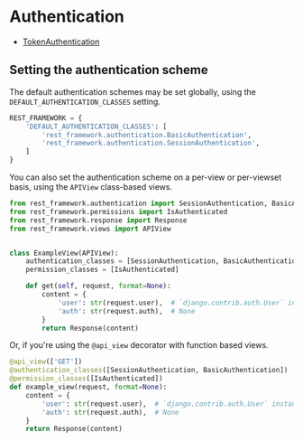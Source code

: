 # Authentication

- [TokenAuthentication](token_authentication.md)

## Setting the authentication scheme

The default authentication schemes may be set globally, using the
`DEFAULT_AUTHENTICATION_CLASSES` setting.

```python
REST_FRAMEWORK = {
    'DEFAULT_AUTHENTICATION_CLASSES': [
        'rest_framework.authentication.BasicAuthentication',
        'rest_framework.authentication.SessionAuthentication',
    ]
}
```

You can also set the authentication scheme on a per-view or per-viewset basis, using the
`APIView` class-based views.

```python
from rest_framework.authentication import SessionAuthentication, BasicAuthentication
from rest_framework.permissions import IsAuthenticated
from rest_framework.response import Response
from rest_framework.views import APIView


class ExampleView(APIView):
    authentication_classes = [SessionAuthentication, BasicAuthentication]
    permission_classes = [IsAuthenticated]

    def get(self, request, format=None):
        content = {
            'user': str(request.user),  # `django.contrib.auth.User` instance.
            'auth': str(request.auth),  # None
        }
        return Response(content)
```

Or, if you're using the `@api_view` decorator with function based views.

```python
@api_view(['GET'])
@authentication_classes([SessionAuthentication, BasicAuthentication])
@permission_classes([IsAuthenticated])
def example_view(request, format=None):
    content = {
        'user': str(request.user),  # `django.contrib.auth.User` instance.
        'auth': str(request.auth),  # None
    }
    return Response(content)
```

